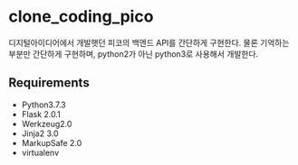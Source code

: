 # clone_coding_pico
디지털아이디어에서 개발햇던 피코의 백엔드 API를 간단하게 구현한다.
물론 기억하는 부분만 간단하게 구현하며, python2가 아닌 python3로 사용해서 개발한다.

## Requirements
- Python3.7.3
- Flask 2.0.1
- Werkzeug2.0
- Jinja2 3.0
- MarkupSafe 2.0
- virtualenv


